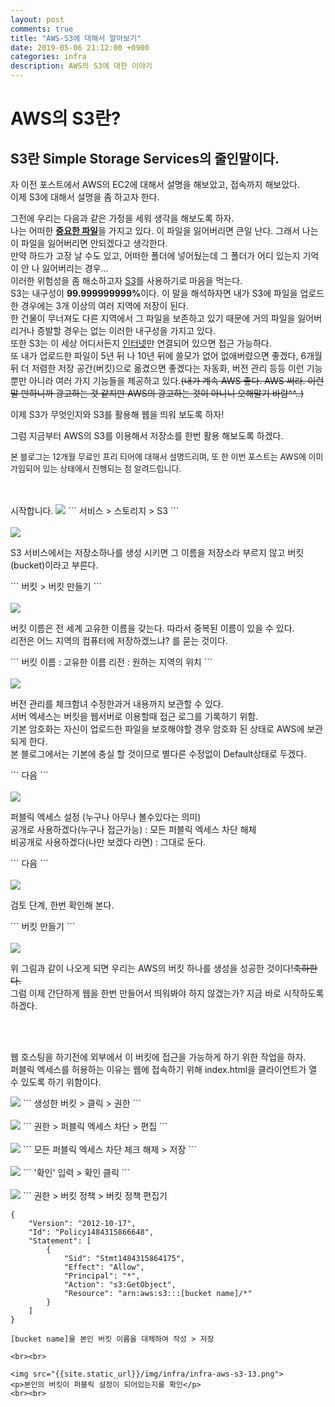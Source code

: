 ```yaml
---
layout: post
comments: true
title: "AWS-S3에 대해서 알아보기"
date: 2019-05-06 21:12:00 +0900
categories: infra
description: AWS의 S3에 대한 이야기
---
```


# AWS의 S3란?
## S3란 Simple Storage Services의 줄인말이다.

<p>자 이전 포스트에서 AWS의 EC2에 대해서 설명을 해보았고, 접속까지 해보았다.<br>
이제 S3에 대해서 설명을 좀 하고자 한다.</p>
<p>그전에 우리는 다음과 같은 가정을 세워 생각을 해보도록 하자.<br>
나는 어떠한 <strong><u>중요한 파일</u></strong>을 가지고 있다. 이 파일을 잃어버리면 큰일 난다. 그래서 나는 이 파일을 잃어버리면 안되겠다고 생각한다.<br>
만약 하드가 고장 날 수도 있고, 어떠한 폴더에 넣어뒀는데 그 폴더가 어디 있는지 기억이 안 나 잃어버리는 경우...<br>
이러한 위험성을 좀 해소하고자 <u>S3</u>를 사용하기로 마음을 먹는다.<br>
S3는 내구성이 <strong>99.999999999%</strong>이다. 이 말을 해석하자면 내가 S3에 파일을 업로드 한 경우에는 3개 이상의 여러 지역에 저장이 된다.<br>
한 건물이 무너져도 다른 지역에서 그 파일을 보존하고 있기 때문에 거의 파일을 잃어버리거나 증발할 경우는 없는 이러한 내구성을 가지고 있다.<br>
또한 S3는 이 세상 어디서든지 <u>인터넷</u>만 연결되어 있으면 접근 가능하다.<br>
또 내가 업로드한 파일이 5년 뒤 나 10년 뒤에 쓸모가 없어 없애버렸으면 좋겠다, 6개월 뒤 더 저렴한 저장 공간(버킷)으로 옮겼으면 좋겠다는 자동화, 버전 관리 등등
이런 기능뿐만 아니라 여러 가지 기능들을 제공하고 있다.<del>(내가 계속 AWS 좋다. AWS 써라. 이런 말 만하니까 광고하는 것 같지만 AWS의 광고하는 것이 아니니 오해말기 바람^^..)</del></p>

<p>이제 S3가 무엇인지와 S3를 활용해 웹을 띄워 보도록 하자!</p>
<p>그럼 지금부터 AWS의 S3를 이용해서 저장소를 한번 활용 해보도록 하겠다.</p>
<p><font size="2em">본 블로그는 12개월 무료인 프리 티어에 대해서 설명드리며, 또 한 이번 포스트는 AWS에 이미 가입되어 있는 상태에서 진행되는 점 알려드립니다.</font></p><br><br> 시작합니다.

<img src="{{site.static_url}}/img/infra/infra-aws-s3-1.png">
```
    서비스 > 스토리지 > S3
```
<br><br>

<img src="{{site.static_url}}/img/infra/infra-aws-s3-2.png">
<p>S3 서비스에서는 저장소하나를 생성 시키면 그 이름을 저장소라 부르지 않고 버킷(bucket)이라고 부른다.</p>
```
    버킷 > 버킷 만들기
```
<br><br>

<img src="{{site.static_url}}/img/infra/infra-aws-s3-3.png">
<p>버킷 이름은 전 세계 고유한 이름을 갖는다. 따라서 중복된 이름이 있을 수 있다.<br>
리전은 어느 지역의 컴퓨터에 저장하겠느냐? 를 묻는 것이다.</p>
```
    버킷 이름 : 고유한 이름
    리전 : 원하는 지역의 위치
```
<br><br>

<img src="{{site.static_url}}/img/infra/infra-aws-s3-4.png">
<p> 버전 관리를 체크함녀 수정한과거 내용까지 보관할 수 있다.<br>
서버 엑세스는 버킷을 웹서버로 이용할때 접근 로그를 기록하기 위함.<br>
기본 암호화는 자신이 업로드한 파일을 보호해야할 경우 암호화 된 상태로 AWS에 보관되게 한다.<br>
본 블로그에서는 기본에 충실 할 것이므로 별다른 수정없이 Default상태로 두겠다.</p>
```
    다음
```
<br><br>

<img src="{{site.static_url}}/img/infra/infra-aws-s3-5.png">
<p>퍼블릭 엑세스 설정 (누구나 아무나 볼수있다는 의미)<br>
공개로 사용하겠다(누구나 접근가능) : 모든 퍼블릭 엑세스 차단 해체<br>
비공개로 사용하겠다(나만 보겠다 라면) : 그대로 둔다.</p>
```
    다음
```
<br><br>

<img src="{{site.static_url}}/img/infra/infra-aws-s3-6.png">
<p>검토 단계, 한번 확인해 본다.</p>
```
    버킷 만들기
```
<br><br>

<img src="{{site.static_url}}/img/infra/infra-aws-s3-7.png">
<p>위 그림과 같이 나오게 되면 우리는 AWS의 버킷 하나를 생성을 성공한 것이다!<del>축하한다.</del><br>
그럼 이제 간단하게 웹을 한번 만들어서 띄워봐야 하지 않겠는가? 지금 바로 시작하도록 하겠다.</p>
<br><br>

<p>웹 호스팅을 하기전에 외부에서 이 버킷에 접근을 가능하게 하기 위한 작업을 하자.<br>
퍼블릭 엑세스를 허용하는 이유는 웹에 접속하기 위해 index.html을 클라이언트가 열 수 있도록 하기 위함이다.</p>
<img src="{{site.static_url}}/img/infra/infra-aws-s3-8.png">
```
    생성한 버킷 > 클릭 > 권한
```
<br><br>

<img src="{{site.static_url}}/img/infra/infra-aws-s3-9.png">
```
    권한 > 퍼블릭 엑세스 차단 > 편집
```
<br><br>

<img src="{{site.static_url}}/img/infra/infra-aws-s3-10.png">
```
    모든 퍼블릭 엑세스 차단 체크 해제 > 저장
```
<br><br>

<img src="{{site.static_url}}/img/infra/infra-aws-s3-11.png">
```
    '확인' 입력 > 확인 클릭
```
<br><br>

<img src="{{site.static_url}}/img/infra/infra-aws-s3-12.png">
```
    권한 > 버킷 정책 > 버킷 정책 편집기

    {
        "Version": "2012-10-17",
        "Id": "Policy1484315866648",
        "Statement": [
            {
                "Sid": "Stmt1484315864175",
                "Effect": "Allow",
                "Principal": "*",
                "Action": "s3:GetObject",
                "Resource": "arn:aws:s3:::[bucket name]/*"
            }
        ]
    }

    [bucket name]을 본인 버킷 이름을 대체하여 작성 > 저장
```
<br><br>

<img src="{{site.static_url}}/img/infra/infra-aws-s3-13.png">
<p>본인의 버킷이 퍼블릭 설정이 되어있는지를 확인</p>
<br><br>

